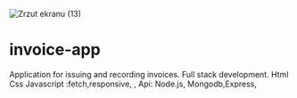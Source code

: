 ![Zrzut ekranu (13)](https://user-images.githubusercontent.com/61388692/156661833-ee5a4be2-b4bd-4b8a-ad30-b44e1d7aea74.png)
# invoice-app
Application for issuing and recording invoices. Full stack development. Html Css Javascript :fetch,responsive, , Api: Node.js, Mongodb,Express,
